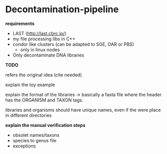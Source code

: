# Decontamination-pipeline

**requirements**
* LAST (http://last.cbrc.jp/)
* my file processing libs in C++
* condor like clusters (can be adapted to SGE, OAR or PBS)
   * only in linux nodes
* Only decontaminate DNA libraries

**TODO**

refers the original idea (cite needed)

explain the toy example

explain the format of the libraries -> basically a fasta file where the header has the ORGANISM and TAXON tags.

libraries and organisms should have unique names, even if the were place in different directories

**explain the manual verification steps**
* obsolet names/taxons
* species to genus file
* exceptions
